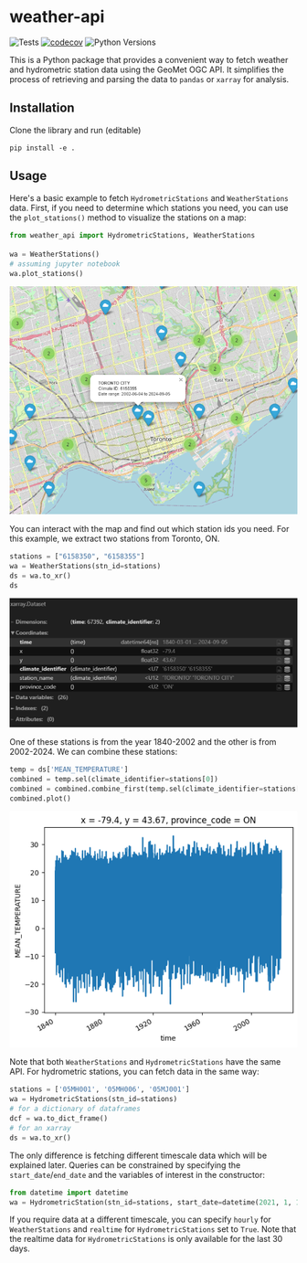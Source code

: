 # weather-api
![Tests](https://github.com/dhah229/weather-api/actions/workflows/tests.yml/badge.svg)
[![codecov](https://codecov.io/github/dhah229/weather-api/graph/badge.svg?token=3Z1K6925QN)](https://codecov.io/github/dhah229/weather-api)
![Python Versions](https://img.shields.io/badge/Python-3.8%20%7C%203.9%20%7C%203.10%20%7C%203.11%20%7C%203.12-blue)


This is a Python package that provides a convenient way to fetch weather  and hydrometric station data using the GeoMet OGC API. It simplifies the process of retrieving and parsing the data to `pandas` or `xarray` for  analysis.

## Installation
Clone the library and run (editable)
```
pip install -e .
```

## Usage
Here's a basic example to fetch `HydrometricStations` and `WeatherStations` data. First, if you need to determine which stations you need, you can use the `plot_stations()` method to visualize the stations on a map:
```python
from weather_api import HydrometricStations, WeatherStations

wa = WeatherStations()
# assuming jupyter notebook
wa.plot_stations()
```
![map](images/map_weather.png)

You can interact with the map and find out which station ids you need. For this example, we extract two stations from Toronto, ON.
```python
stations = ["6158350", "6158355"]
wa = WeatherStations(stn_id=stations)
ds = wa.to_xr()
ds
```
![xarray](images/xarray.png)

One of these stations is from the year 1840-2002 and the other is from 2002-2024. We can combine these stations:
```python
temp = ds['MEAN_TEMPERATURE']
combined = temp.sel(climate_identifier=stations[0])
combined = combined.combine_first(temp.sel(climate_identifier=stations[1]))
combined.plot()
```
![temperature](images/temperature.png)

Note that both `WeatherStations` and `HydrometricStations` have the same API. For hydrometric stations, you can fetch data in the same way:
```python
stations = ['05MH001', '05MH006', '05MJ001']
wa = HydrometricStations(stn_id=stations)
# for a dictionary of dataframes
dcf = wa.to_dict_frame()
# for an xarray
ds = wa.to_xr()
```
The only difference is fetching different timescale data which will be explained later.
Queries can be constrained by specifying the `start_date`/`end_date` and the variables of interest in the constructor:
```python
from datetime import datetime
wa = HydrometricStation(stn_id=stations, start_date=datetime(2021, 1, 1), end_date=datetime(2021, 12, 31), vars=["DISCHARGE", "LEVEL"])
```
If you require data at a different timescale, you can specify `hourly` for `WeatherStations` and `realtime` for `HydrometricStations` set to `True`. Note that the realtime data for `HydrometricStations` is only available for the last 30 days.
 




